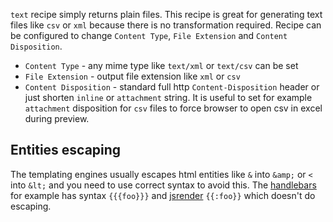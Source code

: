 `text`  recipe simply returns plain files. This recipe is great for generating text files like `csv` or `xml` because there is no transformation required. Recipe can be configured to change `Content Type`, `File Extension` and `Content Disposition`.

- `Content Type` - any mime type like `text/xml` or `text/csv` can be set
- `File Extension` - output file extension like `xml` or `csv`
- `Content Disposition` - standard full http `Content-Disposition` header or just shorten `inline` or `attachment` string. It is useful to set for example `attachment` disposition for `csv` files to force browser to open csv in excel during preview.

## Entities escaping

The templating engines usually escapes html entities like `&` into `&amp;` or `< `into `&lt;` and you need to use correct syntax to avoid this. The [handlebars](/learn/handlebars) for example has syntax `{{{foo}}}` and [jsrender](/learn/jsrender) `{{:foo}}` which doesn't do escaping.
